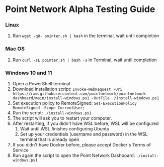 # Point Network Alpha Testing Guide

### Linux

1. Run `wget -qO- pointer.sh | bash` in the terminal, wait until completion

### Mac OS

1. Run `curl -sL pointer.sh | bash -s` in Terminal, wait until completion

### Windows 10 and 11

1. Open a PowerShell terminal
1. Download installation script: `Invoke-WebRequest -Uri https://raw.githubusercontent.com/pointnetwork/pointnetwork-dashboard/main/install-windows.ps1 -OutFile ./install-windows.ps1`
1. Set execution policy to RemoteSigned: `Set-ExecutionPolicy RemoteSigned -Scope CurrentUser;`
1. Run the script: `./install-windows.ps1`
1. The script will ask you to restart your computer.
1. After restarting, if you didn't have WSL before, WSL will be configured
   1. Wait until WSL finishes configuring Ubuntu
   1. Set up your credentials (username and password) in the WSL terminal that is already open
1. If you didn't have Docker before, please accept Docker's Terms of Service
1. Run again the script to open the Point Network Dashboard: `./install-windows.ps1`

